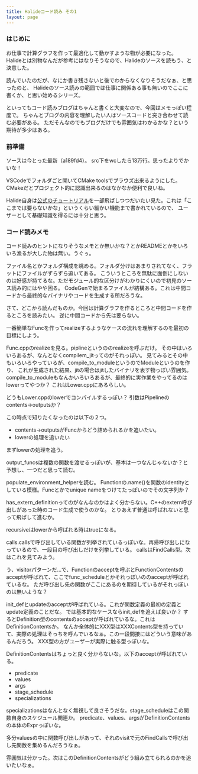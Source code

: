 ```yaml
---
title: Halideコード読み その1
layout: page
---
```


### はじめに

お仕事で計算グラフを作って最適化して動かすような物が必要になった。
Halideとは別物なんだが参考にはなりそうなので、Halideのソースを読もう、と決意した。

読んでいたのだが、なにか書き残さないと後でわからなくなりそうだなぁ、と思ったのと、
Halideのソース読みの範囲では仕事に関係ある事も無いのでここに書くか、と思い始めるシリーズ。

といってもコード読みブログはちゃんと書くと大変なので、今回はメモっぽい程度で。
ちゃんとブログの内容を理解したい人はソースコードと突き合わせて読む必要がある。
ただそんなのでもブログだけでも雰囲気はわかるかな？という期待が多少はある。


### 前準備

ソースは今とった最新（a189fd4）。
src下をwcしたら13万行。思ったよりでかいな！

VSCodeでフォルダごと開いてCMake toolsでブラウズ出来るようにした。
CMakeだとプロジェクト的に認識出来るのはなかなか便利で良いね。

Halide自身は[公式のチュートリアル](https://halide-lang.org/tutorials/tutorial_introduction.html)を一部飛ばしつつだいたい見た。これは「ここまでは要らないかな」というくらい細かい機能まで書かれているので、
ユーザーとして基礎知識を得るには十分と思う。

### コード読みメモ

コード読みのヒントになりそうなメモとか無いかな？とかREADMEとかをいろいろ漁るが大した物は無い。うぐぅ。

ファイル名とかフォルダ構成を眺める。フォルダ分けはあまりされてなく、フラットにファイルがずらずら追いてある。
こういうところを無駄に面倒にしないのは好感が持てるな。ただモジュール的な区分けがわかりにくいので初見のソース読み的にはやや困る。
CodeGenで始まるファイルが結構ある。これは中間コードから最終的なバイナリやコードを生成する所だろうな。

さて、どこから読んだものか。今回は計算グラフを作るところと中間コードを作るところを読みたい。
逆に中間コードから先は要らない。

一番簡単なFuncを作ってrealizeするようなケースの流れを理解するのを最初の目標にしよう。

Func.cppのrealizeを見る。piplineというののrealizeを呼ぶだけ。
その中はいろいろあるが、なんとなくcompilem_jitってのがそれっぽい。
見てみるとその中もいろいろやっているが、compile_to_moduleというのでModuleというのを作り、
これが生成された結果、jitの場合はjitしたバイナリを表す物っぽい雰囲気。
compile_to_moduleもなんかいろいろあるが、最終的に実作業をやってるのはlowerってやつか？
これはLower.cppにあるらしい。

どうもLower.cppのlowerでコンパイルするっぽい？
引数はPipelineのcontents->outputsか？

この時点で知りたくなったのは以下の２つ。

- contents->outputsがFuncからどう詰められるかを追いたい。
- lowerの処理を追いたい

まずlowerの処理を追う。

output_funcsは複数の関数を渡せるっぽいが、基本は一つなんじゃないか？と予想し、一つだと思って読む。

populate_environment_helperを読む。
Functionの.name()を関数のidentityとしている模様。Funcとかでunique nameをつけてたっぽいのでその文字列か？

has_extern_definitionってのがなんなのかはよく分からない。C++のextern呼び出しがあった時のコード生成で使うのかな。
とりあえず普通は呼ばれないと思って飛ばして進むか。

recursiveはlowerから呼ばれる時はtrueになる。

calls.callsで呼び出している関数が列挙されているっぽいな。再帰呼び出しになっているので、一段目の呼び出しだけを列挙している。
callsはFindCalls型。次はこれを見てみよう。

う、visitorパターンだ…で、Functionのacceptを呼ぶとFunctionContentsのacceptが呼ばれて、ここでfunc_scheduleとかそれっぽいののacceptが呼ばれているな。
ただ呼び出し先の関数がここにあるのを期待しているがそれっぽいのは無いような？

init_defとupdateのacceptが呼ばれている。これが関数定義の最初の定義とupdate定義のことだな。
では基本的なケースならinit_defを追えば良いか？
するとDefinition型のcontentsのacceptが呼ばれているな。これはDefinitionContentsか。
なんか全体的にXXX型はXXXContents型を持っていて、実際の処理はそっちを呼んでいるなぁ。この一段間接にはどういう意味があるんだろう。
XXX型の方がユーザーが実際に触る型っぽいな。

DefinitionContentsはちょっと良く分からないな。以下のacceptが呼ばれている。

- predicate
- values
- args
- stage_schedule
- specializations

specializationsはなんとなく無視して良さそうだな。stage_scheduleはこの関数自身のスケジュール関連か。
predicate、values、argsがDefinitionContentsの本体のExprっぽいな。

多分valuesの中に関数呼び出しがあって、それのvisitで元のFindCallsで呼び出し先関数を集めるんだろうなぁ。

雰囲気は分かった。次はこのDefinitionContentsがどう組み立てられるのかを追いたいなぁ。


